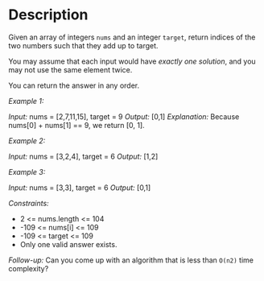 # Description

Given an array of integers `nums` and an integer `target`, return indices of the two numbers
such that they add up to target.

You may assume that each input would have *exactly one solution*, and you may not use the same
element twice.

You can return the answer in any order.

*Example 1:*

*Input:* nums = [2,7,11,15], target = 9
*Output:* [0,1]
*Explanation:* Because nums[0] + nums[1] == 9, we return [0, 1].

*Example 2:*

*Input:* nums = [3,2,4], target = 6
*Output:* [1,2]

*Example 3:*

*Input:* nums = [3,3], target = 6
*Output:* [0,1]


*Constraints:*

- 2 <= nums.length <= 104
- -109 <= nums[i] <= 109
- -109 <= target <= 109
- Only one valid answer exists.

*Follow-up:* Can you come up with an algorithm that is less than `O(n2)` time complexity?